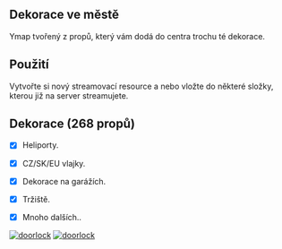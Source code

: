 ## Dekorace ve městě
Ymap tvořený z propů, který vám dodá do centra trochu té dekorace.

## Použití
Vytvořte si nový streamovací resource a nebo vložte do některé složky, kterou již na server streamujete.

## Dekorace (268 propů)
- [x] Heliporty.
- [x] CZ/SK/EU vlajky.
- [x] Dekorace na garážích.
- [x] Tržiště.
- [x] Mnoho dalších..


<a href="https://cdn.discordapp.com/attachments/696442851848093756/704411108106043461/48278725724.png" target="_blank"><img alt="doorlock" src="https://cdn.discordapp.com/attachments/696442851848093756/704411108106043461/48278725724.png"></a>
<a href="https://cdn.discordapp.com/attachments/696442851848093756/704411284963328161/85752742452.png" target="_blank"><img alt="doorlock" src="https://cdn.discordapp.com/attachments/696442851848093756/704411284963328161/85752742452.png"></a>
